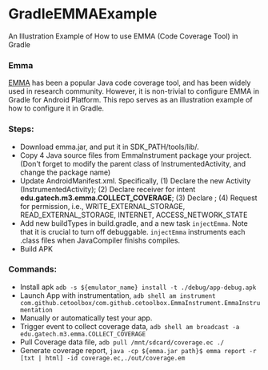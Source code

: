 # GradleEMMAExample
An Illustration Example of How to use EMMA (Code Coverage Tool) in Gradle

### Emma

[EMMA](http://emma.sourceforge.net/) has been a popular Java code coverage tool, and has been widely used in research community.
However, it is non-trivial to configure EMMA in Gradle for Android Platform.
This repo serves as an illustration example of how to configure it in Gradle.

### Steps:

- Download emma.jar, and put it in SDK_PATH/tools/lib/.
- Copy 4 Java source files from EmmaInstrument package your project. (Don't forget to modify the parent class of InstrumentedActivity, and change the package name)
- Update AndroidManifest.xml. Specifically, (1) Declare the new Activity (InstrumentedActivity); (2) Declare receiver for intent **edu.gatech.m3.emma.COLLECT_COVERAGE**; (3) Declare <instrumentation/>; (4) Request for permission, i.e., WRITE_EXTERNAL_STORAGE, READ_EXTERNAL_STORAGE, INTERNET, ACCESS_NETWORK_STATE
- Add new buildTypes in build.gradle, and a new task `injectEmma`. Note that it is crucial to turn off debuggable. `injectEmma` instruments each .class files when JavaCompiler finishs compiles.
- Build APK

### Commands:

- Install apk `adb -s ${emulator_name} install -t ./debug/app-debug.apk`
- Launch App with instrumentation, `adb shell am instrument com.github.cetoolbox/com.github.cetoolbox.EmmaInstrument.EmmaInstrumentation`
- Manually or automatically test your app.
- Trigger event to collect coverage data, `adb shell am broadcast -a edu.gatech.m3.emma.COLLECT_COVERAGE`
- Pull Coverage data file, `adb pull /mnt/sdcard/coverage.ec ./`
- Generate coverage report, `java -cp ${emma.jar path}$ emma report -r [txt | html] -id coverage.ec,./out/coverage.em`
